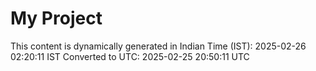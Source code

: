 # My Project

This content is dynamically generated in Indian Time (IST): 2025-02-26 02:20:11 IST
Converted to UTC: 2025-02-25 20:50:11 UTC
